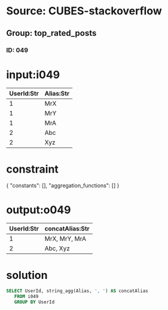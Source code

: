 # Source: CUBES-stackoverflow
## Group: top_rated_posts
### ID: 049

# input:i049

| UserId:Str | Alias:Str |
|---|---|
| 1 | MrX |
| 1 | MrY |
| 1 | MrA |
| 2 | Abc |
| 2 | Xyz |

# constraint

{
  "constants": [],
  "aggregation_functions": []
}

# output:o049

| UserId:Str | concatAlias:Str |
|---|---|
| 1 | MrX, MrY, MrA |
| 2 | Abc, Xyz |

# solution

```sql
SELECT UserId, string_agg(Alias, ', ') AS concatAlias
   FROM i049
   GROUP BY UserId

```

